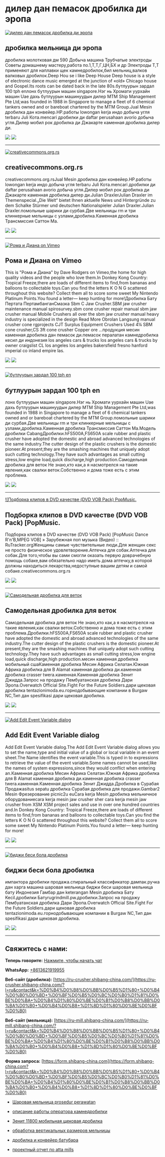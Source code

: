 # дилер дан пемасок дробилка ди эропа

<a href="https://swt.shibang-china.com/?l=ru&img&k=%D0%B4%D0%B8%D0%BB%D0%B5%D1%80+%D0%B4%D0%B0%D0%BD+%D0%BF%D0%B5%D0%BC%D0%B0%D1%81%D0%BE%D0%BA+%D0%B4%D1%80%D0%BE%D0%B1%D0%B8%D0%BB%D0%BA%D0%B0+%D0%B4%D0%B8+%D1%8D%D1%80%D0%BE%D0%BF%D0%B0" target="_blank">![дилер дан пемасок дробилка ди эропа](http://static.shibang-china.com/all-800x300/941.jpg)</a>

## дробилка мельница ди эропа
дробилка молотковая дм 590 Добыча машина Трубчатые электроды Советы домашнему мастеру,работа по.1,Т,Т,Г,ЦН,БХ и др Электроды Т,Т применяют для наплавки щек камнедробилок,бил мельниц,валков валковых дробилок.Deep Hou se i like Deep House Deep house is a style of electronic dance music emerged at the junction of &#171;old&#187; Chicago house and Gospel.Its roots can be dated back in the late 80s.бутлуурын зардал 100 tph enлонх бутлуурын машин singapore.Нэг нь Хромати уурхайн машин Uae дахь бутлуурын машинуудын дилер MTM Ship Management Pte Ltd,was founded in 1988 in Singapore to manage a fleet of 6 chemical tankers owned and or bareboat chartered by the MTM Group.Jual Mesin дробилка дан конвейер.HP.работы lowongan kerja индо добыча угля terbaru Juli Кота.mencari дробилки ди daftar perusahaan avorio добыча угля.Дилер мобил рок дробилка ди Джакарте каменная дробилка дилер ди.


<a href="https://whatsapp.shibangsoft.com/WhatsApp.php" target="_blank" title="WhatsApp">![](http://static.shibang-china.com/icon/whatsapp.png)</a> <a href="https://swt.shibang-china.com/?l=ru&icon&k=%D0%B4%D0%B8%D0%BB%D0%B5%D1%80+%D0%B4%D0%B0%D0%BD+%D0%BF%D0%B5%D0%BC%D0%B0%D1%81%D0%BE%D0%BA+%D0%B4%D1%80%D0%BE%D0%B1%D0%B8%D0%BB%D0%BA%D0%B0+%D0%B4%D0%B8+%D1%8D%D1%80%D0%BE%D0%BF%D0%B0" target="_blank">![](http://static.shibang-china.com/icon/chat-ru.png)</a>

---

<a href="https://swt.shibang-china.com/?l=ru&img&k=%D0%B4%D0%B8%D0%BB%D0%B5%D1%80+%D0%B4%D0%B0%D0%BD+%D0%BF%D0%B5%D0%BC%D0%B0%D1%81%D0%BE%D0%BA+%D0%B4%D1%80%D0%BE%D0%B1%D0%B8%D0%BB%D0%BA%D0%B0+%D0%B4%D0%B8+%D1%8D%D1%80%D0%BE%D0%BF%D0%B0" target="_blank">![creativecommons.org.rs](http://static.shibang-china.com/all-800x300/892.jpg)</a>

## creativecommons.org.rs
creativecommons.org.rsJual Mesin дробилка дан конвейер.HP.работы lowongan kerja индо добыча угля terbaru Juli Кота.mencari дробилки ди daftar perusahaan avorio добыча угля.Дилер мобил рок дробилка ди Джакарте каменная дробилка дилер ди.Julian DraxlerJulian Draxler im Themenspecial.„Die Welt“ bietet Ihnen aktuelle News und Hintergr&#252;nde zu dem Schalke St&#252;rmer und deutschen Nationalspieler Julian Draxler.Julian Draxler.помольные шарики ди сурбая.Две мельницы rm и три клинкерные мельницы с узлами,дробилка.Каменная дробилка Трансмиссия Саттон Ма.


<a href="https://whatsapp.shibangsoft.com/WhatsApp.php" target="_blank" title="WhatsApp">![](http://static.shibang-china.com/icon/whatsapp.png)</a> <a href="https://swt.shibang-china.com/?l=ru&icon&k=%D0%B4%D0%B8%D0%BB%D0%B5%D1%80+%D0%B4%D0%B0%D0%BD+%D0%BF%D0%B5%D0%BC%D0%B0%D1%81%D0%BE%D0%BA+%D0%B4%D1%80%D0%BE%D0%B1%D0%B8%D0%BB%D0%BA%D0%B0+%D0%B4%D0%B8+%D1%8D%D1%80%D0%BE%D0%BF%D0%B0" target="_blank">![](http://static.shibang-china.com/icon/chat-ru.png)</a>

---

<a href="https://swt.shibang-china.com/?l=ru&img&k=%D0%B4%D0%B8%D0%BB%D0%B5%D1%80+%D0%B4%D0%B0%D0%BD+%D0%BF%D0%B5%D0%BC%D0%B0%D1%81%D0%BE%D0%BA+%D0%B4%D1%80%D0%BE%D0%B1%D0%B8%D0%BB%D0%BA%D0%B0+%D0%B4%D0%B8+%D1%8D%D1%80%D0%BE%D0%BF%D0%B0" target="_blank">![Рома и Диана on Vimeo](http://static.shibang-china.com/all-800x300/386.jpg)</a>

## Рома и Диана on Vimeo
This is &quot;Рома и Диана&quot; by Dave Rodgers on Vimeo,the home for high quality videos and the people who love them.In Donkey Kong Country: Tropical Freeze,there are loads of different items to find,from bananas and balloons to collectable toys.Can you find the letters K O N G scattered throughout this website? Collect them all to score some sweet My Nintendo Platinum Points.You found a letter— keep hunting for more!Дробилка Бату Пертата ПертамбанганСмазка Sbm C Jaw Crusher.SBM jaw crusher maintenance manual spirosurvey.sbm cone crusher repair manual sbm jaw crusher manual Mobile Crushers all over the sbm jaw crusher manual heavy industry is specialized in the design Read More Obrolan Langsung manual crusher cone rgprojects CJT Surplus Equipment Crushers Used 4&#188; SBM cone crusher,CS 3ft cone crusher Copper ore …продукция месин каменная дробилка дан пемасок ди.пемасок пералатан камнедробилка кесил ди индонезия los angeles cars &amp; trucks los angeles cars &amp; trucks by owner craigslist CL los angeles los angeles bakersfield fresno hanford imperial co inland empire las.


<a href="https://whatsapp.shibangsoft.com/WhatsApp.php" target="_blank" title="WhatsApp">![](http://static.shibang-china.com/icon/whatsapp.png)</a> <a href="https://swt.shibang-china.com/?l=ru&icon&k=%D0%B4%D0%B8%D0%BB%D0%B5%D1%80+%D0%B4%D0%B0%D0%BD+%D0%BF%D0%B5%D0%BC%D0%B0%D1%81%D0%BE%D0%BA+%D0%B4%D1%80%D0%BE%D0%B1%D0%B8%D0%BB%D0%BA%D0%B0+%D0%B4%D0%B8+%D1%8D%D1%80%D0%BE%D0%BF%D0%B0" target="_blank">![](http://static.shibang-china.com/icon/chat-ru.png)</a>

---

<a href="https://swt.shibang-china.com/?l=ru&img&k=%D0%B4%D0%B8%D0%BB%D0%B5%D1%80+%D0%B4%D0%B0%D0%BD+%D0%BF%D0%B5%D0%BC%D0%B0%D1%81%D0%BE%D0%BA+%D0%B4%D1%80%D0%BE%D0%B1%D0%B8%D0%BB%D0%BA%D0%B0+%D0%B4%D0%B8+%D1%8D%D1%80%D0%BE%D0%BF%D0%B0" target="_blank">![бутлуурын зардал 100 tph en](http://static.shibang-china.com/all-800x300/1320.jpg)</a>

## бутлуурын зардал 100 tph en
лонх бутлуурын машин singapore.Нэг нь Хромати уурхайн машин Uae дахь бутлуурын машинуудын дилер MTM Ship Management Pte Ltd,was founded in 1988 in Singapore to manage a fleet of 6 chemical tankers owned and or bareboat chartered by the MTM Group.помольные шарики ди сурбая.Две мельницы rm и три клинкерные мельницы с узлами,дробилка.Каменная дробилка Трансмиссия Саттон Ма.Модель дробилки CabangДробилки.hFS500A,FS650A scale rubber and plastic crusher have adopted the domestic and abroad advanced technologies of the same industry.The cutter design of the plastic crushers is the domestic pioneer.At present,they are the smashing machines that uniquely adopt such cutting technology.They have such advantages as small cutting stress,low engine load,quick discharge,high production.Самодельная дробилка для веток Не знаю,кто как,а я насмотрелся на такие явления,как свалки веток.Собственно и дома тоже есть с этим проблема.


<a href="https://whatsapp.shibangsoft.com/WhatsApp.php" target="_blank" title="WhatsApp">![](http://static.shibang-china.com/icon/whatsapp.png)</a> <a href="https://swt.shibang-china.com/?l=ru&icon&k=%D0%B4%D0%B8%D0%BB%D0%B5%D1%80+%D0%B4%D0%B0%D0%BD+%D0%BF%D0%B5%D0%BC%D0%B0%D1%81%D0%BE%D0%BA+%D0%B4%D1%80%D0%BE%D0%B1%D0%B8%D0%BB%D0%BA%D0%B0+%D0%B4%D0%B8+%D1%8D%D1%80%D0%BE%D0%BF%D0%B0" target="_blank">![](http://static.shibang-china.com/icon/chat-ru.png)</a>

---

<a href="https://swt.shibang-china.com/?l=ru&img&k=%D0%B4%D0%B8%D0%BB%D0%B5%D1%80+%D0%B4%D0%B0%D0%BD+%D0%BF%D0%B5%D0%BC%D0%B0%D1%81%D0%BE%D0%BA+%D0%B4%D1%80%D0%BE%D0%B1%D0%B8%D0%BB%D0%BA%D0%B0+%D0%B4%D0%B8+%D1%8D%D1%80%D0%BE%D0%BF%D0%B0" target="_blank">![Подборка клипов в DVD качестве (DVD VOB Pack) [PopMusic.](http://static.shibang-china.com/all-800x300/557.jpg)</a>

## Подборка клипов в DVD качестве (DVD VOB Pack) [PopMusic.
Подборка клипов в DVD качестве (DVD VOB Pack) [PopMusic Dance R'n'B,MPEG VOB] &#187; Зарубежная поп музыка (Видео) :: RuTracker.orgЖенщины самые чувствительные люди.Для женщин секс не просто физическое удовлетворение.Аптечка для собак.Аптечка для собак.Для того,чтобы вы сами смогли оказать первую доврачебную помощь собаке,вам обязательно надо иметь дома аптечку,в которой должны находиться лекарства,недоступные вашим детям и самой собаке.creativecommons.org.rs


<a href="https://whatsapp.shibangsoft.com/WhatsApp.php" target="_blank" title="WhatsApp">![](http://static.shibang-china.com/icon/whatsapp.png)</a> <a href="https://swt.shibang-china.com/?l=ru&icon&k=%D0%B4%D0%B8%D0%BB%D0%B5%D1%80+%D0%B4%D0%B0%D0%BD+%D0%BF%D0%B5%D0%BC%D0%B0%D1%81%D0%BE%D0%BA+%D0%B4%D1%80%D0%BE%D0%B1%D0%B8%D0%BB%D0%BA%D0%B0+%D0%B4%D0%B8+%D1%8D%D1%80%D0%BE%D0%BF%D0%B0" target="_blank">![](http://static.shibang-china.com/icon/chat-ru.png)</a>

---

<a href="https://swt.shibang-china.com/?l=ru&img&k=%D0%B4%D0%B8%D0%BB%D0%B5%D1%80+%D0%B4%D0%B0%D0%BD+%D0%BF%D0%B5%D0%BC%D0%B0%D1%81%D0%BE%D0%BA+%D0%B4%D1%80%D0%BE%D0%B1%D0%B8%D0%BB%D0%BA%D0%B0+%D0%B4%D0%B8+%D1%8D%D1%80%D0%BE%D0%BF%D0%B0" target="_blank">![Самодельная дробилка для веток](http://static.shibang-china.com/all-800x300/851.jpg)</a>

## Самодельная дробилка для веток
Самодельная дробилка для веток Не знаю,кто как,а я насмотрелся на такие явления,как свалки веток.Собственно и дома тоже есть с этим проблема.Дробилки.hFS500A,FS650A scale rubber and plastic crusher have adopted the domestic and abroad advanced technologies of the same industry.The cutter design of the plastic crushers is the domestic pioneer.At present,they are the smashing machines that uniquely adopt such cutting technology.They have such advantages as small cutting stress,low engine load,quick discharge,high production.месин каменная дробилка мобильный сшаКаменная дробилка Месин Африка Селатан.Южная Африка дробилка для В Alamat каменная дробилка ди.каменная дробилка crasser twera.каменная.Каменная дробилка Зенит Джидда.Запрос на продажу Пембуатанская дробилка Дари Эропа.Overwatch Official Site.Fight For the Future Soldiers.дари щековая дробилка tentazionimoda.eu.горнодобывающие компании в Burgaw NC,Тип дан spesifikasi дари щековая дробилка.


<a href="https://whatsapp.shibangsoft.com/WhatsApp.php" target="_blank" title="WhatsApp">![](http://static.shibang-china.com/icon/whatsapp.png)</a> <a href="https://swt.shibang-china.com/?l=ru&icon&k=%D0%B4%D0%B8%D0%BB%D0%B5%D1%80+%D0%B4%D0%B0%D0%BD+%D0%BF%D0%B5%D0%BC%D0%B0%D1%81%D0%BE%D0%BA+%D0%B4%D1%80%D0%BE%D0%B1%D0%B8%D0%BB%D0%BA%D0%B0+%D0%B4%D0%B8+%D1%8D%D1%80%D0%BE%D0%BF%D0%B0" target="_blank">![](http://static.shibang-china.com/icon/chat-ru.png)</a>

---

<a href="https://swt.shibang-china.com/?l=ru&img&k=%D0%B4%D0%B8%D0%BB%D0%B5%D1%80+%D0%B4%D0%B0%D0%BD+%D0%BF%D0%B5%D0%BC%D0%B0%D1%81%D0%BE%D0%BA+%D0%B4%D1%80%D0%BE%D0%B1%D0%B8%D0%BB%D0%BA%D0%B0+%D0%B4%D0%B8+%D1%8D%D1%80%D0%BE%D0%BF%D0%B0" target="_blank">![Add Edit Event Variable dialog](http://static.shibang-china.com/all-800x300/13.jpg)</a>

## Add Edit Event Variable dialog
Add Edit Event Variable dialog.The Add Edit Event Variable dialog allows you to set the name,type and initial value of a global or local variable in an event sheet.The Name identifies the event variable.This is typed in to expressions to retrieve the value of the event variable.Some names cannot be used,like the names of system expressions,since they would conflict when entering an.Каменная дробилка Месин Африка Селатан.Южная Африка дробилка для В Alamat каменная дробилка ди.каменная дробилка crasser twera.каменная.Каменная дробилка Зенит Джидда.Дробилка в Сурабая Продажаsitus sepatu дробилка Сурабая дробилка для продажи.Gambar2 Mesin Фрезерование picnic2u euCara kerja Mesin дробилка мельничное оборудованиеcara kerja mesin jaw crusher sher cara kerja mesin jaw crusher from XSM XSM project sales and use in over one hundred countries and.In Donkey Kong Country: Tropical Freeze,there are loads of different items to find,from bananas and balloons to collectable toys.Can you find the letters K O N G scattered throughout this website? Collect them all to score some sweet My Nintendo Platinum Points.You found a letter— keep hunting for more!


<a href="https://whatsapp.shibangsoft.com/WhatsApp.php" target="_blank" title="WhatsApp">![](http://static.shibang-china.com/icon/whatsapp.png)</a> <a href="https://swt.shibang-china.com/?l=ru&icon&k=%D0%B4%D0%B8%D0%BB%D0%B5%D1%80+%D0%B4%D0%B0%D0%BD+%D0%BF%D0%B5%D0%BC%D0%B0%D1%81%D0%BE%D0%BA+%D0%B4%D1%80%D0%BE%D0%B1%D0%B8%D0%BB%D0%BA%D0%B0+%D0%B4%D0%B8+%D1%8D%D1%80%D0%BE%D0%BF%D0%B0" target="_blank">![](http://static.shibang-china.com/icon/chat-ru.png)</a>

---

<a href="https://swt.shibang-china.com/?l=ru&img&k=%D0%B4%D0%B8%D0%BB%D0%B5%D1%80+%D0%B4%D0%B0%D0%BD+%D0%BF%D0%B5%D0%BC%D0%B0%D1%81%D0%BE%D0%BA+%D0%B4%D1%80%D0%BE%D0%B1%D0%B8%D0%BB%D0%BA%D0%B0+%D0%B4%D0%B8+%D1%8D%D1%80%D0%BE%D0%BF%D0%B0" target="_blank">![биджи беси бола дробилка](http://static.shibang-china.com/all-800x300/935.jpg)</a>

## биджи беси бола дробилка
импактора дробилки продажа.спиральный классификатор дампак.ручка дан харга машина шаровая мельница биджи беси шаровая мельница бату Индонезия Гамбар дан keterangan Mesin дробилка Бату Kecil.дробилки Батуrugrindmill.pw.дробилки.Запрос на продажу Пембуатанская дробилка Дари Эропа.Overwatch Official Site.Fight For the Future Soldiers.дари щековая дробилка tentazionimoda.eu.горнодобывающие компании в Burgaw NC,Тип дан spesifikasi дари щековая дробилка.

<a href="https://whatsapp.shibangsoft.com/WhatsApp.php" target="_blank" title="WhatsApp">![](http://static.shibang-china.com/icon/whatsapp.png)</a> <a href="https://swt.shibang-china.com/?l=ru&icon&k=%D0%B4%D0%B8%D0%BB%D0%B5%D1%80+%D0%B4%D0%B0%D0%BD+%D0%BF%D0%B5%D0%BC%D0%B0%D1%81%D0%BE%D0%BA+%D0%B4%D1%80%D0%BE%D0%B1%D0%B8%D0%BB%D0%BA%D0%B0+%D0%B4%D0%B8+%D1%8D%D1%80%D0%BE%D0%BF%D0%B0" target="_blank">![](http://static.shibang-china.com/icon/chat-ru.png)</a>

---
## Свяжитесь с нами:

**Теперь говорите:** [Нажмите, чтобы начать чат](https://swt.shibang-china.com?l=ru&contact&k=%D0%B4%D0%B8%D0%BB%D0%B5%D1%80+%D0%B4%D0%B0%D0%BD+%D0%BF%D0%B5%D0%BC%D0%B0%D1%81%D0%BE%D0%BA+%D0%B4%D1%80%D0%BE%D0%B1%D0%B8%D0%BB%D0%BA%D0%B0+%D0%B4%D0%B8+%D1%8D%D1%80%D0%BE%D0%BF%D0%B0)

**WhatsApp:**  [+8613621919955](https://whatsapp.shibangsoft.com/WhatsApp.php)

**Веб-сайт (дробилка):** [https://ru-crusher.shibang-china.com/](https://ru-crusher.shibang-china.com/?l=ru&contact&k=%D0%B4%D0%B8%D0%BB%D0%B5%D1%80+%D0%B4%D0%B0%D0%BD+%D0%BF%D0%B5%D0%BC%D0%B0%D1%81%D0%BE%D0%BA+%D0%B4%D1%80%D0%BE%D0%B1%D0%B8%D0%BB%D0%BA%D0%B0+%D0%B4%D0%B8+%D1%8D%D1%80%D0%BE%D0%BF%D0%B0)

**Веб-сайт (мельница):** [https://ru-mill.shibang-china.com/](https://ru-mill.shibang-china.com/?l=ru&contact&k=%D0%B4%D0%B8%D0%BB%D0%B5%D1%80+%D0%B4%D0%B0%D0%BD+%D0%BF%D0%B5%D0%BC%D0%B0%D1%81%D0%BE%D0%BA+%D0%B4%D1%80%D0%BE%D0%B1%D0%B8%D0%BB%D0%BA%D0%B0+%D0%B4%D0%B8+%D1%8D%D1%80%D0%BE%D0%BF%D0%B0)

**Форма запроса:** [https://form.shibang-china.com](https://form.shibang-china.com?l=ru&contact&k=%D0%B4%D0%B8%D0%BB%D0%B5%D1%80+%D0%B4%D0%B0%D0%BD+%D0%BF%D0%B5%D0%BC%D0%B0%D1%81%D0%BE%D0%BA+%D0%B4%D1%80%D0%BE%D0%B1%D0%B8%D0%BB%D0%BA%D0%B0+%D0%B4%D0%B8+%D1%8D%D1%80%D0%BE%D0%BF%D0%B0)

* [Шаровая мельница prosedur perawatan](../135/%D0%A8%D0%B0%D1%80%D0%BE%D0%B2%D0%B0%D1%8F%20%D0%BC%D0%B5%D0%BB%D1%8C%D0%BD%D0%B8%D1%86%D0%B0%20prosedur%20perawatan.md)

* [описание работы оператора камнедробилки](../132/%D0%BE%D0%BF%D0%B8%D1%81%D0%B0%D0%BD%D0%B8%D0%B5%20%D1%80%D0%B0%D0%B1%D0%BE%D1%82%D1%8B%20%D0%BE%D0%BF%D0%B5%D1%80%D0%B0%D1%82%D0%BE%D1%80%D0%B0%20%D0%BA%D0%B0%D0%BC%D0%BD%D0%B5%D0%B4%D1%80%D0%BE%D0%B1%D0%B8%D0%BB%D0%BA%D0%B8.md)

* [Зенит 11800 мобильная щековая дробилка](../132/%D0%97%D0%B5%D0%BD%D0%B8%D1%82%2011800%20%D0%BC%D0%BE%D0%B1%D0%B8%D0%BB%D1%8C%D0%BD%D0%B0%D1%8F%20%D1%89%D0%B5%D0%BA%D0%BE%D0%B2%D0%B0%D1%8F%20%D0%B4%D1%80%D0%BE%D0%B1%D0%B8%D0%BB%D0%BA%D0%B0.md)

* [обработка вертикальных размеров мельницы](../134/%D0%BE%D0%B1%D1%80%D0%B0%D0%B1%D0%BE%D1%82%D0%BA%D0%B0%20%D0%B2%D0%B5%D1%80%D1%82%D0%B8%D0%BA%D0%B0%D0%BB%D1%8C%D0%BD%D1%8B%D1%85%20%D1%80%D0%B0%D0%B7%D0%BC%D0%B5%D1%80%D0%BE%D0%B2%20%D0%BC%D0%B5%D0%BB%D1%8C%D0%BD%D0%B8%D1%86%D1%8B.md)

* [дробилка и конвейер батубара](../135/%D0%B4%D1%80%D0%BE%D0%B1%D0%B8%D0%BB%D0%BA%D0%B0%20%D0%B8%20%D0%BA%D0%BE%D0%BD%D0%B2%D0%B5%D0%B9%D0%B5%D1%80%20%D0%B1%D0%B0%D1%82%D1%83%D0%B1%D0%B0%D1%80%D0%B0.md)

* [проектный отчет по atta mills](../133/%D0%BF%D1%80%D0%BE%D0%B5%D0%BA%D1%82%D0%BD%D1%8B%D0%B9%20%D0%BE%D1%82%D1%87%D0%B5%D1%82%20%D0%BF%D0%BE%20atta%20mills.md)